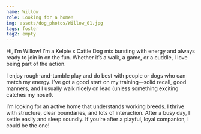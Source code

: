 ```yaml
---
name: Willow
role: Looking for a home!
img: assets/dog_photos/Willow_01.jpg
tags: foster
tag2: empty
---
```

Hi, I’m Willow! I’m a Kelpie x Cattle Dog mix bursting with energy and always ready to join in on the fun. Whether it’s a walk, a game, or a cuddle, I love being part of the action.

I enjoy rough-and-tumble play and do best with people or dogs who can match my energy. I’ve got a good start on my training—solid recall, good manners, and I usually walk nicely on lead (unless something exciting catches my nose!).

I’m looking for an active home that understands working breeds. I thrive with structure, clear boundaries, and lots of interaction. After a busy day, I settle easily and sleep soundly. If you’re after a playful, loyal companion, I could be the one!